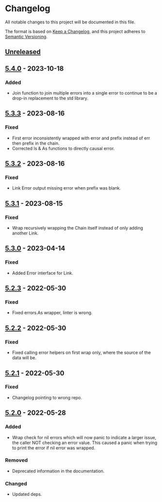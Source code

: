 # Changelog
All notable changes to this project will be documented in this file.

The format is based on [Keep a Changelog](https://keepachangelog.com/en/1.0.0/),
and this project adheres to [Semantic Versioning](https://semver.org/spec/v2.0.0.html).

## [Unreleased]

## [5.4.0] - 2023-10-18
### Added
- Join function to join multiple errors into a single error to continue to be a drop-in replacement to the std library.

## [5.3.3] - 2023-08-16
### Fixed
- First error inconsistently wrapped with error and prefix instead of err then prefix in the chain.
- Corrected Is & As functions to directly causal error.

## [5.3.2] - 2023-08-16
### Fixed
- Link Error output missing error when prefix was blank.

## [5.3.1] - 2023-08-15
### Fixed
- Wrap recursively wrapping the Chain itself instead of only adding another Link.

## [5.3.0] - 2023-04-14
### Fixed
- Added Error interface for Link.

## [5.2.3] - 2022-05-30
### Fixed
- Fixed errors.As wrapper, linter is wrong.

## [5.2.2] - 2022-05-30
### Fixed
- Fixed calling error helpers on first wrap only, where the source of the data will be.

## [5.2.1] - 2022-05-30
### Fixed
- Changelog pointing to wrong repo.

## [5.2.0] - 2022-05-28
### Added
- Wrap check for nil errors which will now panic to indicate a larger issue, the caller NOT checking an error value. This caused a panic when trying to print the error if nil error was wrapped.

### Removed
- Deprecated information in the documentation.

### Changed
- Updated deps.


[Unreleased]: https://github.com/go-playground/errors/compare/v5.4.0...HEAD
[5.4.0]: https://github.com/go-playground/errors/compare/v5.3.3...v5.4.0
[5.3.3]: https://github.com/go-playground/errors/compare/v5.3.2...v5.3.3
[5.3.2]: https://github.com/go-playground/errors/compare/v5.3.1...v5.3.2
[5.3.1]: https://github.com/go-playground/errors/compare/v5.3.0...v5.3.1
[5.3.0]: https://github.com/go-playground/errors/compare/v5.2.3...v5.3.0
[5.2.3]: https://github.com/go-playground/errors/compare/v5.2.2...v5.2.3
[5.2.2]: https://github.com/go-playground/errors/compare/v5.2.1...v5.2.2
[5.2.1]: https://github.com/go-playground/errors/compare/v5.2.0...v5.2.1
[5.2.0]: https://github.com/go-playground/errors/compare/v5.1.1...v5.2.0
